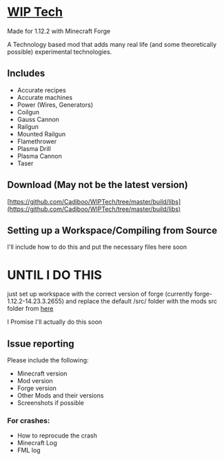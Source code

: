 # [WIP Tech](https://github.com/Cadiboo/WIPTech/tree/master/src/)
Made for 1.12.2 with Minecraft Forge

A Technology based mod that adds many real life (and some theoretically possible) experimental technologies.

## Includes
- Accurate recipes
- Accurate machines
- Power (Wires, Generators)
- Coilgun
- Gauss Cannon
- Railgun
- Mounted Railgun
- Flamethrower
- Plasma Drill
- Plasma Cannon
- Taser

## Download (May not be the latest version)
[https://github.com/Cadiboo/WIPTech/tree/master/build/libs](https://github.com/Cadiboo/WIPTech/tree/master/build/libs)

## Setting up a Workspace/Compiling from Source
I'll include how to do this and put the necessary files here soon
# UNTIL I DO THIS
just set up workspace with the correct version of forge (currently forge-1.12.2-14.23.3.2655) and replace the default /src/ folder with the mods src folder from [here](https://github.com/Cadiboo/WIPTech/tree/master/)

I Promise I'll actually do this soon

## Issue reporting
Please include the following:

* Minecraft version
* Mod version
* Forge version
* Other Mods and their versions 
* Screenshots if possible
### For crashes:
* How to reprocude the crash
* Minecraft Log
* FML log
